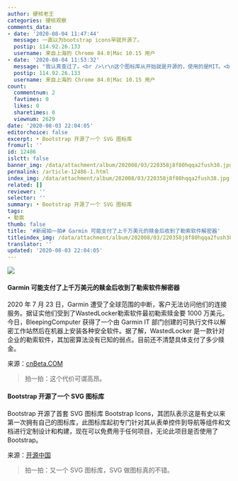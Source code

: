 ```yaml
---
author: 硬核老王
categories: 硬核观察
comments_data:
- date: '2020-08-04 11:47:44'
  message: 一直以为bootstrap icons早就开源了。
  postip: 114.92.26.133
  username: 来自上海的 Chrome 84.0|Mac 10.15 用户
- date: '2020-08-04 11:53:32'
  message: "我认真查过了。<br />\r\n这个图标库从开始就是开源的，使用的是MIT。<br />\r\n最近也没什么新闻。<br />\r\n应该是OSChina自己开心写的新闻。"
  postip: 114.92.26.133
  username: 来自上海的 Chrome 84.0|Mac 10.15 用户
count:
  commentnum: 2
  favtimes: 0
  likes: 0
  sharetimes: 0
  viewnum: 2629
date: '2020-08-03 22:04:05'
editorchoice: false
excerpt: • Bootstrap 开源了一个 SVG 图标库
fromurl: ''
id: 12486
islctt: false
banner_img: /data/attachment/album/202008/03/220358j8f80hqqa2fush38.jpg
permalink: /article-12486-1.html
index_img: /data/attachment/album/202008/03/220358j8f80hqqa2fush38.jpg
related: []
reviewer: ''
selector: ''
summary: • Bootstrap 开源了一个 SVG 图标库
tags:
- 勒索
thumb: false
title: '#新闻拍一拍# Garmin 可能支付了上千万美元的赎金后收到了勒索软件解密器'
titleindex_img: /data/attachment/album/202008/03/220358j8f80hqqa2fush38.jpg
translator: ''
updated: '2020-08-03 22:04:05'
---
```


![](/data/attachment/album/202008/03/220358j8f80hqqa2fush38.jpg)


#### Garmin 可能支付了上千万美元的赎金后收到了勒索软件解密器


2020 年 7 月 23 日，Garmin 遭受了全球范围的中断，客户无法访问他们的连接服务。据证实他们受到了WastedLocker勒索软件最初勒索赎金要 1000 万美元。今日，BleepingComputer 获得了一个由 Garmin IT 部门创建的可执行文件以解密工作站然后在机器上安装各种安全软件。据了解，WastedLocker 是一款针对企业的勒索软件，其加密算法没有已知的弱点。目前还不清楚具体支付了多少赎金。


来源：[cnBeta.COM](https://www.cnbeta.com/articles/tech/1011045.htm)



> 
> 拍一拍：这个代价可谓高昂。
> 
> 
> 


#### Bootstrap 开源了一个 SVG 图标库


Bootstrap 开源了首套 SVG 图标库 Bootstrap Icons，其团队表示这是有史以来第一次拥有自己的图标库，此图标库起初专门针对其从表单控件到导航等组件和文档进行定制设计和构建，现在可以免费用于任何项目，无论此项目是否使用了 Bootstrap。


来源：[开源中国](https://www.oschina.net/news/117616/open-source-svg-icon-library-for-bootstrap)



> 
> 拍一拍：又一个 SVG 图标库，SVG 做图标真的不错。
> 
> 
>